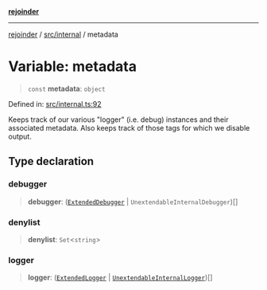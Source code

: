 [**rejoinder**](../../../README.md)

***

[rejoinder](../../../README.md) / [src/internal](../README.md) / metadata

# Variable: metadata

> `const` **metadata**: `object`

Defined in: [src/internal.ts:92](https://github.com/Xunnamius/rejoinder/blob/4c31d61cc2d97962fe915faa47504a4378c59057/src/internal.ts#L92)

Keeps track of our various "logger" (i.e. debug) instances and their
associated metadata. Also keeps track of those tags for which we disable
output.

## Type declaration

### debugger

> **debugger**: ([`ExtendedDebugger`](../../interfaces/ExtendedDebugger.md) \| `UnextendableInternalDebugger`)[]

### denylist

> **denylist**: `Set`\<`string`\>

### logger

> **logger**: ([`ExtendedLogger`](../interfaces/ExtendedLogger.md) \| [`UnextendableInternalLogger`](../interfaces/UnextendableInternalLogger.md))[]
